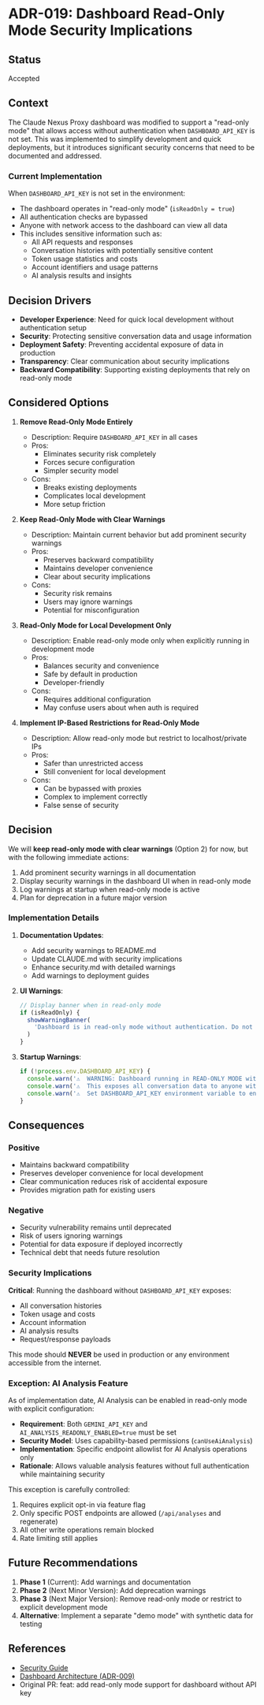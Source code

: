# ADR-019: Dashboard Read-Only Mode Security Implications

## Status

Accepted

## Context

The Claude Nexus Proxy dashboard was modified to support a "read-only mode" that allows access without authentication when `DASHBOARD_API_KEY` is not set. This was implemented to simplify development and quick deployments, but it introduces significant security concerns that need to be documented and addressed.

### Current Implementation

When `DASHBOARD_API_KEY` is not set in the environment:

- The dashboard operates in "read-only mode" (`isReadOnly = true`)
- All authentication checks are bypassed
- Anyone with network access to the dashboard can view all data
- This includes sensitive information such as:
  - All API requests and responses
  - Conversation histories with potentially sensitive content
  - Token usage statistics and costs
  - Account identifiers and usage patterns
  - AI analysis results and insights

## Decision Drivers

- **Developer Experience**: Need for quick local development without authentication setup
- **Security**: Protecting sensitive conversation data and usage information
- **Deployment Safety**: Preventing accidental exposure of data in production
- **Transparency**: Clear communication about security implications
- **Backward Compatibility**: Supporting existing deployments that rely on read-only mode

## Considered Options

1. **Remove Read-Only Mode Entirely**
   - Description: Require `DASHBOARD_API_KEY` in all cases
   - Pros:
     - Eliminates security risk completely
     - Forces secure configuration
     - Simpler security model
   - Cons:
     - Breaks existing deployments
     - Complicates local development
     - More setup friction

2. **Keep Read-Only Mode with Clear Warnings**
   - Description: Maintain current behavior but add prominent security warnings
   - Pros:
     - Preserves backward compatibility
     - Maintains developer convenience
     - Clear about security implications
   - Cons:
     - Security risk remains
     - Users may ignore warnings
     - Potential for misconfiguration

3. **Read-Only Mode for Local Development Only**
   - Description: Enable read-only mode only when explicitly running in development mode
   - Pros:
     - Balances security and convenience
     - Safe by default in production
     - Developer-friendly
   - Cons:
     - Requires additional configuration
     - May confuse users about when auth is required

4. **Implement IP-Based Restrictions for Read-Only Mode**
   - Description: Allow read-only mode but restrict to localhost/private IPs
   - Pros:
     - Safer than unrestricted access
     - Still convenient for local development
   - Cons:
     - Can be bypassed with proxies
     - Complex to implement correctly
     - False sense of security

## Decision

We will **keep read-only mode with clear warnings** (Option 2) for now, but with the following immediate actions:

1. Add prominent security warnings in all documentation
2. Display security warnings in the dashboard UI when in read-only mode
3. Log warnings at startup when read-only mode is active
4. Plan for deprecation in a future major version

### Implementation Details

1. **Documentation Updates**:
   - Add security warnings to README.md
   - Update CLAUDE.md with security implications
   - Enhance security.md with detailed warnings
   - Add warnings to deployment guides

2. **UI Warnings**:

   ```typescript
   // Display banner when in read-only mode
   if (isReadOnly) {
     showWarningBanner(
       'Dashboard is in read-only mode without authentication. Do not use in production!'
     )
   }
   ```

3. **Startup Warnings**:
   ```typescript
   if (!process.env.DASHBOARD_API_KEY) {
     console.warn('⚠️  WARNING: Dashboard running in READ-ONLY MODE without authentication!')
     console.warn('⚠️  This exposes all conversation data to anyone with network access.')
     console.warn('⚠️  Set DASHBOARD_API_KEY environment variable to enable authentication.')
   }
   ```

## Consequences

### Positive

- Maintains backward compatibility
- Preserves developer convenience for local development
- Clear communication reduces risk of accidental exposure
- Provides migration path for existing users

### Negative

- Security vulnerability remains until deprecated
- Risk of users ignoring warnings
- Potential for data exposure if deployed incorrectly
- Technical debt that needs future resolution

### Security Implications

**Critical**: Running the dashboard without `DASHBOARD_API_KEY` exposes:

- All conversation histories
- Token usage and costs
- Account information
- AI analysis results
- Request/response payloads

This mode should **NEVER** be used in production or any environment accessible from the internet.

### Exception: AI Analysis Feature

As of implementation date, AI Analysis can be enabled in read-only mode with explicit configuration:

- **Requirement**: Both `GEMINI_API_KEY` and `AI_ANALYSIS_READONLY_ENABLED=true` must be set
- **Security Model**: Uses capability-based permissions (`canUseAiAnalysis`)
- **Implementation**: Specific endpoint allowlist for AI Analysis operations only
- **Rationale**: Allows valuable analysis features without full authentication while maintaining security

This exception is carefully controlled:

1. Requires explicit opt-in via feature flag
2. Only specific POST endpoints are allowed (`/api/analyses` and regenerate)
3. All other write operations remain blocked
4. Rate limiting still applies

## Future Recommendations

1. **Phase 1** (Current): Add warnings and documentation
2. **Phase 2** (Next Minor Version): Add deprecation warnings
3. **Phase 3** (Next Major Version): Remove read-only mode or restrict to explicit development mode
4. **Alternative**: Implement a separate "demo mode" with synthetic data for testing

## References

- [Security Guide](../../03-Operations/security.md)
- [Dashboard Architecture (ADR-009)](./adr-009-dashboard-architecture.md)
- Original PR: feat: add read-only mode support for dashboard without API key
